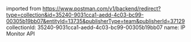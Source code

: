 imported from https://www.postman.com/v1/backend/redirect?type=collection&id=35240-9031cca1-aedd-4c03-bc99-00305b19bb07&entityId=13735&publisherType=team&publisherId=37129
collectionId: 35240-9031cca1-aedd-4c03-bc99-00305b19bb07
name: IP Monitor API